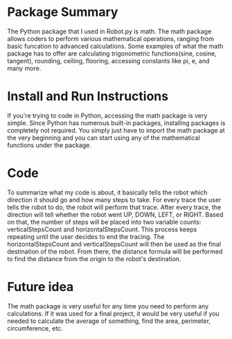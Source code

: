 # Package Summary
The Python package that I used in Robot.py is math. The math package allows coders to perform various mathematical operations, ranging from basic funcation to advanced calculations. Some examples of what the math package has to offer are calculating trigonometric functions(sine, cosine, tangent), rounding, ceiling, flooring, accessing constants like pi, e, and many more. 

# Install and Run Instructions
If you're trying to code in Python, accessing the math package is very simple. Since Python has numerous built-in packages, installing packages is completely not required. You simply just have to import the math package at the very beginning and you can start using any of the mathematical functions under the package.

# Code
To summarize what my code is about, it basically tells the robot which direction it should go and how many steps to take. For every trace the user tells the robot to do, the robot will perform that trace. After every trace, the direction will tell whether the robot went UP, DOWN, LEFT, or RIGHT. Based on that, the number of steps will be placed into two variable counts: verticalStepsCount and horizontalStepsCount. This process keeps repeating until the user decides to end the tracing. The horizontalStepsCount and verticalStepsCount will then be used as the final destination of the robot. From there, the distance formula will be performed to find the distance from the origin to the robot's destination. 

# Future idea
The math package is very useful for any time you need to perform any calculations. If it was used for a final project, it would be very useful if you needed to calculate the average of something, find the area, perimeter, circumference, etc. 

